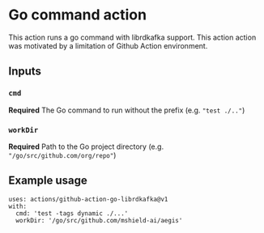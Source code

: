 # Go command action

This action runs a go command with librdkafka support. This action action was motivated by a limitation of Github Action environment. 

## Inputs

### `cmd`

**Required** The Go command to run without the prefix (e.g. `"test ./.."`)

### `workDir`

**Required** Path to the Go project directory (e.g. `"/go/src/github.com/org/repo"`)

## Example usage


```
uses: actions/github-action-go-librdkafka@v1
with:
  cmd: 'test -tags dynamic ./...'
  workDir: '/go/src/github.com/mshield-ai/aegis'
```